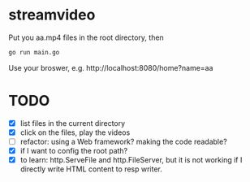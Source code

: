# streamvideo
Put you aa.mp4 files in the root directory, then
```bash
go run main.go
```
Use your broswer, e.g. http://localhost:8080/home?name=aa

# TODO
- [x] list files in the current directory
- [x] click on the files, play the videos
- [ ] refactor: using a Web framework? making the code readable?
- [x] if I want to config the root path?
- [x] to learn: http.ServeFile and http.FileServer, but it is not working if I directly write HTML content to resp writer.
